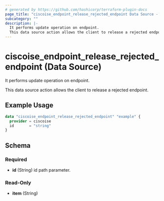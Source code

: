 ```yaml
---
# generated by https://github.com/hashicorp/terraform-plugin-docs
page_title: "ciscoise_endpoint_release_rejected_endpoint Data Source - terraform-provider-ciscoise"
subcategory: ""
description: |-
  It performs update operation on endpoint.
  This data source action allows the client to release a rejected endpoint.
---
```


# ciscoise_endpoint_release_rejected_endpoint (Data Source)

It performs update operation on endpoint.

This data source action allows the client to release a rejected endpoint.

## Example Usage

```terraform
data "ciscoise_endpoint_release_rejected_endpoint" "example" {
  provider = ciscoise
  id       = "string"
}
```

<!-- schema generated by tfplugindocs -->
## Schema

### Required

- **id** (String) id path parameter.

### Read-Only

- **item** (String)


